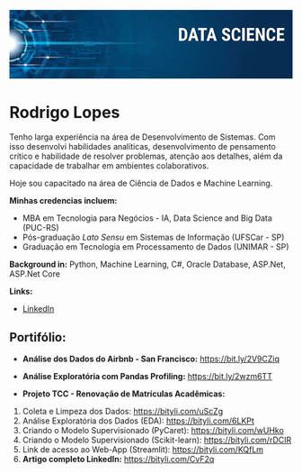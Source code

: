 <p align="center">
  <img src="banner.png" >
</p>

# Rodrigo Lopes

Tenho larga experiência na área de Desenvolvimento de Sistemas. Com isso desenvolvi habilidades analíticas, desenvolvimento de pensamento crítico e habilidade de resolver problemas, atenção aos detalhes, além da capacidade de trabalhar em ambientes colaborativos. 

Hoje sou capacitado na área de Ciência de Dados e Machine Learning. 

**Minhas credencias incluem:**

* MBA em Tecnologia para Negócios - IA, Data Science and Big Data (PUC-RS)
* Pós-graduação *Lato Sensu* em Sistemas de Informação (UFSCar - SP)
* Graduação em Tecnologia em Processamento de Dados (UNIMAR - SP)

**Background in:** Python, Machine Learning, C#, Oracle Database, ASP.Net, ASP.Net Core

**Links:**
* [LinkedIn](https://bit.ly/39Qh4ki)

## Portifólio:

* **Análise dos Dados do Airbnb - San Francisco:** https://bit.ly/2V9CZiq
* **Análise Exploratória com Pandas Profiling:** https://bit.ly/2wzm6TT

* **Projeto TCC - Renovação de Matrículas Acadêmicas:**
1. Coleta e Limpeza dos Dados: https://bityli.com/uScZg
2. Análise Exploratória dos Dados (EDA): https://bityli.com/6LKPt
3. Criando o Modelo Supervisionado (PyCaret): https://bityli.com/wUHko
4. Criando o Modelo Supervisionado (Scikit-learn): https://bityli.com/rDCIR
5. Link de acesso ao Web-App (Streamlit): https://bityli.com/KQfLm
6. **Artigo completo LinkedIn:** https://bityli.com/CvF2q

